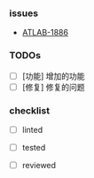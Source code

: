 ### issues

* [ATLAB-1886](https://jira.qiniu.io/browse/ATLAB-1886)


### TODOs
- [ ] [功能] 增加的功能
- [ ] [修复] 修复的问题

### checklist
- [ ] linted
- [ ] tested
- [ ] reviewed

